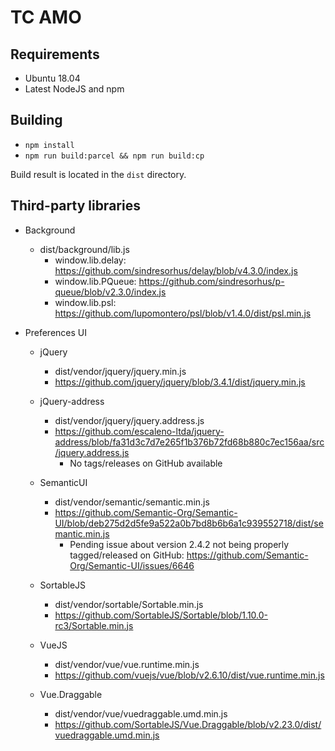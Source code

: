 # TC AMO

## Requirements

* Ubuntu 18.04
* Latest NodeJS and npm

## Building

* `npm install`
* `npm run build:parcel && npm run build:cp`

Build result is located in the `dist` directory.

## Third-party libraries

* Background
  * dist/background/lib.js
    * window.lib.delay: https://github.com/sindresorhus/delay/blob/v4.3.0/index.js
    * window.lib.PQueue: https://github.com/sindresorhus/p-queue/blob/v2.3.0/index.js
    * window.lib.psl: https://github.com/lupomontero/psl/blob/v1.4.0/dist/psl.min.js

* Preferences UI
  * jQuery
    * dist/vendor/jquery/jquery.min.js
    * https://github.com/jquery/jquery/blob/3.4.1/dist/jquery.min.js

  * jQuery-address
    * dist/vendor/jquery/jquery.address.js
    * https://github.com/escaleno-ltda/jquery-address/blob/fa31d3c7d7e265f1b376b72fd68b880c7ec156aa/src/jquery.address.js
      * No tags/releases on GitHub available

  * SemanticUI
    * dist/vendor/semantic/semantic.min.js
    * https://github.com/Semantic-Org/Semantic-UI/blob/deb275d2d5fe9a522a0b7bd8b6b6a1c939552718/dist/semantic.min.js
      * Pending issue about version 2.4.2 not being properly tagged/released on GitHub: https://github.com/Semantic-Org/Semantic-UI/issues/6646

  * SortableJS
    * dist/vendor/sortable/Sortable.min.js
    * https://github.com/SortableJS/Sortable/blob/1.10.0-rc3/Sortable.min.js

  * VueJS
    * dist/vendor/vue/vue.runtime.min.js
    * https://github.com/vuejs/vue/blob/v2.6.10/dist/vue.runtime.min.js

  * Vue.Draggable
    * dist/vendor/vue/vuedraggable.umd.min.js
    * https://github.com/SortableJS/Vue.Draggable/blob/v2.23.0/dist/vuedraggable.umd.min.js
